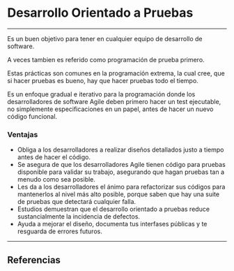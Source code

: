 # Desarrollo Orientado a Pruebas
---

Es un buen objetivo para tener en cualquier equipo de desarrollo de software.

A veces tambien es referido como programación de prueba primero.

Estas prácticas son comunes en la programación extrema, la cual cree, que si hacer pruebas es bueno, hay que hacer pruebas todo el tiempo.

Es un enfoque gradual e iterativo para la programación donde los desarrolladores de software Agile deben primero hacer un test ejecutable, no simplemente especificaciones en un papel, antes de hacer un nuevo código funcional.

### Ventajas
- Obliga a los desarrolladores a realizar diseños detallados justo a tiempo antes de hacer el código.
- Se asegura de que los desarrolladores Agile tienen código para pruebas disponible para validar su trabajo, asegurando que hagan pruebas tan a menudo como sea posible.
- Les da a los desarrolladores el ánimo para refactorizar sus códigos para mantenerlos al nivel más alto posible, porque saben que hay una suite de pruebas que detectará cualquier falla.
- Estudios demuestran que el desarrollo orientado a pruebas reduce sustancialmente la incidencia de defectos.
- Ayuda a mejorar el diseño, documenta tus interfases públicas y te resguarda de errores futuros.

---

## Referencias